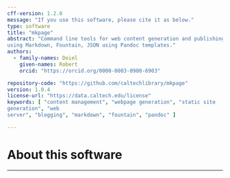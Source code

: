 ```yaml
---
cff-version: 1.2.0
message: "If you use this software, please cite it as below."
type: software
title: "mkpage"
abstract: "Command line tools for web content generation and publishing
using Markdown, Fountain, JSON using Pandoc templates."
authors:
  - family-names: Doiel
    given-names: Robert
    orcid: "https://orcid.org/0000-0003-0900-6903"

repository-code: "https://github.com/caltechlibrary/mkpage"
version: 1.0.4
license-url: "https://data.caltech.edu/license"
keywords: [ "content management", "webpage generation", "static site
generation", "web
server", "blogging", "markdown", "fountain", "pandoc" ]

---
```


About this software
===================

 
----------------











